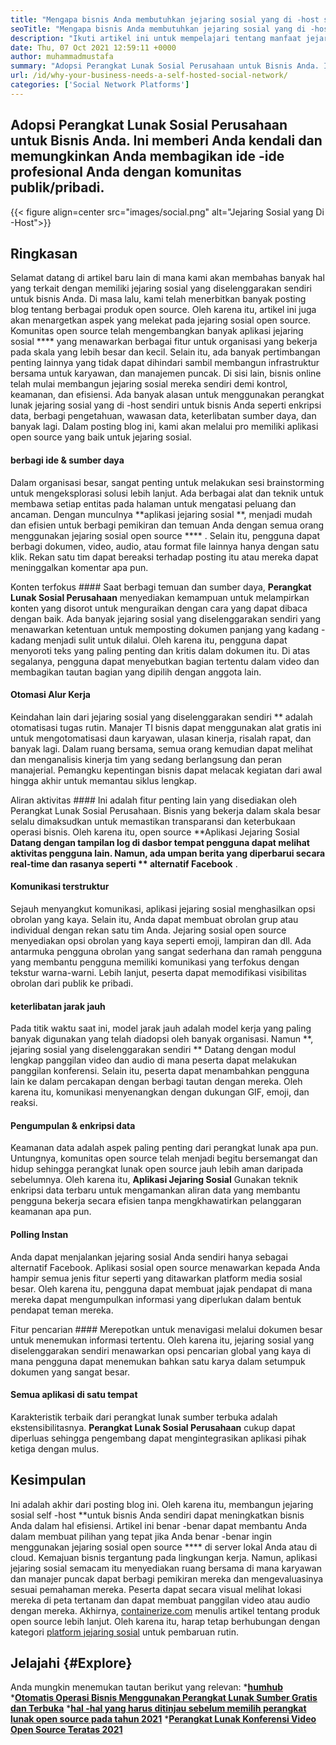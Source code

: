 ```yaml
---
title: "Mengapa bisnis Anda membutuhkan jejaring sosial yang di -host sendiri" 
seoTitle: "Mengapa bisnis Anda membutuhkan jejaring sosial yang di -host sendiri" 
description: "Ikuti artikel ini untuk mempelajari tentang manfaat jejaring sosial yang diselenggarakan sendiri untuk bisnis. Ini memungkinkan Anda membangun ruang publik/pribadi untuk tim dan individu." 
date: Thu, 07 Oct 2021 12:59:11 +0000
author: muhammadmustafa
summary: "Adopsi Perangkat Lunak Sosial Perusahaan untuk Bisnis Anda. Ini memberi Anda kendali dan memungkinkan Anda membagikan ide -ide profesional Anda dengan komunitas publik/pribadi." 
url: /id/why-your-business-needs-a-self-hosted-social-network/
categories: ['Social Network Platforms']
---
```


## Adopsi Perangkat Lunak Sosial Perusahaan untuk Bisnis Anda. Ini memberi Anda kendali dan memungkinkan Anda membagikan ide -ide profesional Anda dengan komunitas publik/pribadi.

{{< figure align=center src="images/social.png" alt="Jejaring Sosial yang Di -Host">}}


## Ringkasan
Selamat datang di artikel baru lain di mana kami akan membahas banyak hal yang terkait dengan memiliki jejaring sosial yang diselenggarakan sendiri untuk bisnis Anda. Di masa lalu, kami telah menerbitkan banyak posting blog tentang berbagai produk open source. Oleh karena itu, artikel ini juga akan menargetkan aspek yang melekat pada jejaring sosial open source. Komunitas open source telah mengembangkan banyak aplikasi jejaring sosial  ****  yang menawarkan berbagai fitur untuk organisasi yang bekerja pada skala yang lebih besar dan kecil. Selain itu, ada banyak pertimbangan penting lainnya yang tidak dapat dihindari sambil membangun infrastruktur bersama untuk karyawan, dan manajemen puncak.
Di sisi lain, bisnis online telah mulai membangun jejaring sosial mereka sendiri demi kontrol, keamanan, dan efisiensi. Ada banyak alasan untuk menggunakan perangkat lunak jejaring sosial yang di -host sendiri untuk bisnis Anda seperti enkripsi data, berbagi pengetahuan, wawasan data, keterlibatan sumber daya, dan banyak lagi. Dalam posting blog ini, kami akan melalui pro memiliki aplikasi open source yang baik untuk jejaring sosial.

#### berbagi ide & sumber daya
Dalam organisasi besar, sangat penting untuk melakukan sesi brainstorming untuk mengeksplorasi solusi lebih lanjut. Ada berbagai alat dan teknik untuk membawa setiap entitas pada halaman untuk mengatasi peluang dan ancaman. Dengan munculnya **aplikasi jejaring sosial **, menjadi mudah dan efisien untuk berbagi pemikiran dan temuan Anda dengan semua orang menggunakan jejaring sosial open source **** . Selain itu, pengguna dapat berbagi dokumen, video, audio, atau format file lainnya hanya dengan satu klik. Rekan satu tim dapat bereaksi terhadap posting itu atau mereka dapat meninggalkan komentar apa pun.

Konten terfokus ####
Saat berbagi temuan dan sumber daya, **Perangkat Lunak Sosial Perusahaan**  menyediakan kemampuan untuk melampirkan konten yang disorot untuk menguraikan dengan cara yang dapat dibaca dengan baik. Ada banyak jejaring sosial yang diselenggarakan sendiri yang menawarkan ketentuan untuk memposting dokumen panjang yang kadang -kadang menjadi sulit untuk dilalui. Oleh karena itu, pengguna dapat menyoroti teks yang paling penting dan kritis dalam dokumen itu. Di atas segalanya, pengguna dapat menyebutkan bagian tertentu dalam video dan membagikan tautan bagian yang dipilih dengan anggota lain.

#### Otomasi Alur Kerja
Keindahan lain dari jejaring sosial yang diselenggarakan sendiri ** adalah otomatisasi tugas rutin. Manajer TI bisnis dapat menggunakan alat gratis ini untuk mengotomatisasi daun karyawan, ulasan kinerja, risalah rapat, dan banyak lagi. Dalam ruang bersama, semua orang kemudian dapat melihat dan menganalisis kinerja tim yang sedang berlangsung dan peran manajerial. Pemangku kepentingan bisnis dapat melacak kegiatan dari awal hingga akhir untuk memantau siklus lengkap.

Aliran aktivitas ####
Ini adalah fitur penting lain yang disediakan oleh Perangkat Lunak Sosial Perusahaan. Bisnis yang bekerja dalam skala besar selalu dimaksudkan untuk memastikan transparansi dan keterbukaan operasi bisnis. Oleh karena itu, open source **Aplikasi Jejaring Sosial  **Datang dengan tampilan log di dasbor tempat pengguna dapat melihat aktivitas pengguna lain. Namun, ada umpan berita yang diperbarui secara real-time dan rasanya seperti **  alternatif Facebook** .

#### Komunikasi terstruktur
Sejauh menyangkut komunikasi, aplikasi jejaring sosial menghasilkan opsi obrolan yang kaya. Selain itu, Anda dapat membuat obrolan grup atau individual dengan rekan satu tim Anda. Jejaring sosial open source menyediakan opsi obrolan yang kaya seperti emoji, lampiran dan dll. Ada antarmuka pengguna obrolan yang sangat sederhana dan ramah pengguna yang membantu pengguna memiliki komunikasi yang terfokus dengan tekstur warna-warni. Lebih lanjut, peserta dapat memodifikasi visibilitas obrolan dari publik ke pribadi.

#### keterlibatan jarak jauh
Pada titik waktu saat ini, model jarak jauh adalah model kerja yang paling banyak digunakan yang telah diadopsi oleh banyak organisasi. Namun **, jejaring sosial yang diselenggarakan sendiri ** Datang dengan modul lengkap panggilan video dan audio di mana peserta dapat melakukan panggilan konferensi. Selain itu, peserta dapat menambahkan pengguna lain ke dalam percakapan dengan berbagi tautan dengan mereka. Oleh karena itu, komunikasi menyenangkan dengan dukungan GIF, emoji, dan reaksi.

#### Pengumpulan & enkripsi data
Keamanan data adalah aspek paling penting dari perangkat lunak apa pun. Untungnya, komunitas open source telah menjadi begitu bersemangat dan hidup sehingga perangkat lunak open source jauh lebih aman daripada sebelumnya. Oleh karena itu, **Aplikasi Jejaring Sosial**  Gunakan teknik enkripsi data terbaru untuk mengamankan aliran data yang membantu pengguna bekerja secara efisien tanpa mengkhawatirkan pelanggaran keamanan apa pun.

#### Polling Instan
Anda dapat menjalankan jejaring sosial Anda sendiri hanya sebagai alternatif Facebook. Aplikasi sosial open source menawarkan kepada Anda hampir semua jenis fitur seperti yang ditawarkan platform media sosial besar. Oleh karena itu, pengguna dapat membuat jajak pendapat di mana mereka dapat mengumpulkan informasi yang diperlukan dalam bentuk pendapat teman mereka.

Fitur pencarian ####
Merepotkan untuk menavigasi melalui dokumen besar untuk menemukan informasi tertentu. Oleh karena itu, jejaring sosial yang diselenggarakan sendiri menawarkan opsi pencarian global yang kaya di mana pengguna dapat menemukan bahkan satu karya dalam setumpuk dokumen yang sangat besar.

#### Semua aplikasi di satu tempat
Karakteristik terbaik dari perangkat lunak sumber terbuka adalah ekstensibilitasnya. **Perangkat Lunak Sosial Perusahaan**  cukup dapat diperluas sehingga pengembang dapat mengintegrasikan aplikasi pihak ketiga dengan mulus.

## Kesimpulan
Ini adalah akhir dari posting blog ini. Oleh karena itu, membangun jejaring sosial self -host **untuk bisnis Anda sendiri dapat meningkatkan bisnis Anda dalam hal efisiensi. Artikel ini benar -benar dapat membantu Anda dalam membuat pilihan yang tepat jika Anda benar -benar ingin menggunakan jejaring sosial open source ****  di server lokal Anda atau di cloud. Kemajuan bisnis tergantung pada lingkungan kerja. Namun, aplikasi jejaring sosial semacam itu menyediakan ruang bersama di mana karyawan dan manajer puncak dapat berbagi pemikiran mereka dan mengevaluasinya sesuai pemahaman mereka. Peserta dapat secara visual melihat lokasi mereka di peta tertanam dan dapat membuat panggilan video atau audio dengan mereka.
Akhirnya, [containerize.com][1] menulis artikel tentang produk open source lebih lanjut. Oleh karena itu, harap tetap berhubungan dengan kategori [platform jejaring sosial][2] untuk pembaruan rutin.

## Jelajahi   {#Explore}
Anda mungkin menemukan tautan berikut yang relevan:
  ***[humhub][3]** 
  ***[Otomatis Operasi Bisnis Menggunakan Perangkat Lunak Sumber Gratis dan Terbuka][4]** 
  ***[hal -hal yang harus ditinjau sebelum memilih perangkat lunak open source pada tahun 2021][5]** 
  *[**Perangkat Lunak Konferensi Video Open Source Teratas 2021** ][6]

  
[1]: https://www.containerize.com/
[2]: https://products.containerize.com/social-network-platforms/
[3]: https://products.containerize.com/social-network-platforms/humhub/
[4]: https://blog.containerize.com/blogging/automate-business-operations-using-open-source-software/
[5]: https://blog.containerize.com/cmdb-software/things-to-review-before-opting-open-source-software-in-2021/
[6]: https://blog.containerize.com/video-conferencing-software/top-5-open-source-video-conferencing-software-of-2021/
